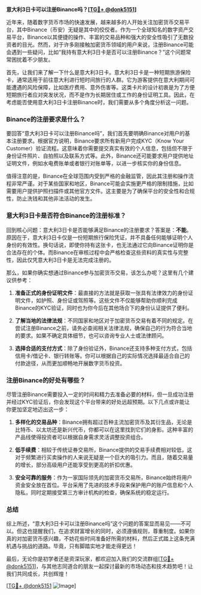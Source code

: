 **意大利3日卡可以注册Binance吗？[[TG💪+ @donk5151](https://t.me/s/donk5151)]**

近年来，随着数字货币市场的快速发展，越来越多的人开始关注加密货币交易平台，其中Binance（币安）无疑是其中的佼佼者。作为一个全球知名的数字资产交易平台，Binance以其便捷的操作、丰富的交易品种和强大的安全性吸引了无数投资者的目光。然而，对于许多刚接触加密货币领域的用户来说，注册Binance可能会遇到一些疑问，比如“我持有意大利3日卡是否可以注册Binance？”这个问题常常困扰着不少朋友。

首先，让我们来了解一下什么是意大利3日卡。意大利3日卡是一种短期旅游保险卡，通常适用于前往意大利进行短时间旅行的人群。它为游客提供在意大利期间可能遭遇的风险保障，比如医疗费用、意外伤害等。这类卡片的设计初衷是为了方便短期旅行者应对突发状况，而不是作为长期居住或工作的身份证明工具。因此，在考虑能否使用意大利3日卡注册Binance时，我们需要从多个角度分析这一问题。

### Binance的注册要求是什么？

要回答“意大利3日卡可以注册Binance吗”，我们首先要明确Binance对用户的基本注册要求。根据官方说明，Binance要求所有新用户完成KYC（Know Your Customer）验证流程。这意味着你需要提交真实有效的个人信息，包括但不限于身份证件照片、自拍照以及联系方式等。此外，Binance还可能要求用户提供地址证明文件，例如水电费账单或者银行对账单等，以进一步核实你的身份信息。

值得注意的是，Binance在全球范围内受到严格的金融监管，因此其注册和操作流程非常严谨。对于某些国家和地区，Binance可能会实施更严格的限制措施，比如需要用户提供护照扫描件或其他官方文件。这主要是为了确保平台的安全性和合规性，防止洗钱和其他非法活动的发生。

### 意大利3日卡是否符合Binance的注册标准？

回到核心问题：意大利3日卡是否能够满足Binance的注册要求？答案是：**不能**。原因在于，意大利3日卡仅是一份短期旅行保险凭证，并不具备任何能够证明个人身份的有效性。换句话说，即使你持有这张卡，也无法通过它向Binance证明你是合法存在的个体。而Binance在审核过程中会严格检查这些资料的真实性与完整性，因此仅凭意大利3日卡是无法完成注册的。

那么，如果你确实想通过Binance参与加密货币交易，该怎么办呢？这里有几个建议供参考：

1. **准备正式的身份证明文件**：最直接的方法就是获取一张具有法律效力的身份证明文件，如护照、身份证或驾照等。这些文件不仅能够帮助你顺利完成Binance的KYC验证，同时也为你今后在其他场合下的身份认证提供了便利。
   
2. **了解当地的法律法规**：不同国家和地区对于加密货币交易有着不同的规定。在尝试注册Binance之前，请务必查阅相关法律法规，确保自己的行为符合当地的要求。如果不确定具体细节，也可以咨询专业人士或法律顾问。

3. **选择合适的支付方式**：除了身份验证外，Binance还支持多种支付方式，包括信用卡/借记卡、银行转账等。你可以根据自己的实际情况选择最适合自己的付款途径，从而更加顺畅地开展数字货币投资。

### 注册Binance的好处有哪些？

尽管注册Binance需要投入一定的时间和精力去准备必要的材料，但一旦成功注册并经过KYC验证后，你会发现这个平台带来的好处远超预期。以下几点或许能让你更加坚定地迈出这一步：

1. **多样化的交易品种**：Binance拥有超过百种主流加密货币及其衍生品，无论是比特币、以太坊还是新兴代币，你都可以在这里找到它们的身影。这种丰富的产品线使得投资者可以根据自身需求灵活调整投资组合。

2. **低手续费**：相较于传统证券交易所，Binance提供的交易手续费相对较低，这对于频繁进行买卖操作的人来说无疑是一个巨大的吸引力。而且，随着交易量的增长，部分高级用户还能享受到更高的折扣优惠。

3. **安全可靠的服务**：作为一家国际领先的加密货币交易所，Binance始终将用户资金安全放在首位。平台采用了先进的技术手段来保护用户的账户信息和个人隐私，同时定期接受第三方审计机构的检查，确保系统的稳定运行。

### 总结

综上所述，“意大利3日卡可以注册Binance吗”这个问题的答案显而易见——不可以。但这也提醒我们，在追求财富增长的同时，必须遵循规则，尊重制度。如果你真的对加密货币感兴趣，不妨花些时间准备好所需的材料，然后正式踏上这条充满机遇与挑战的道路。毕竟，只有脚踏实地才能走得更远！

最后，无论你是初学者还是资深玩家，都欢迎加入我们的交流群组[[TG💪+ @donk5151](https://t.me/s/donk5151)]，与其他志同道合的朋友一起探讨最新的市场动态和技术趋势吧！让我们共同成长，共创辉煌！

[[TG💪+ @donk5151](https://t.me/s/donk5151) ![Image](https://i.postimg.cc/rwNCRYN7/Snipaste-2025-04-30-17-27-05.png)]